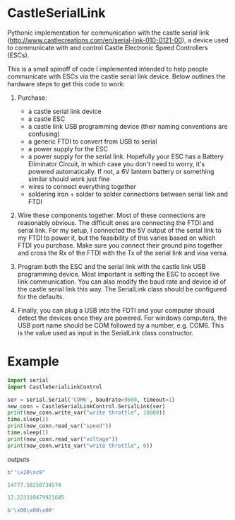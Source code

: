 # CastleSerialLink
Pythonic implementation for communication with the castle serial link (http://www.castlecreations.com/en/serial-link-010-0121-00), a device used to communicate with and control Castle Electronic Speed Controllers (ESCs).

This is a small spinoff of code I implemented intended to help people communicate with ESCs via the castle serial link device. Below outlines the hardware steps to get this code to work:

1. Purchase:
   * a castle serial link device
   * a castle ESC
   * a castle link USB programming device (their naming conventions are confusing)
   * a generic FTDI to convert from USB to serial
   * a power supply for the ESC
   * a power supply for the serial link. Hopefully your ESC has a Battery Eliminator Circuit, in which case you don't need to worry, it's powered automatically. If not, a 6V lantern battery or something similar should work just fine
   * wires to connect everything together
   * soldering iron + solder to solder connections between serial link and FTDI
  
2. Wire these components together. Most of these connections are reasonably obvious. The difficult ones are connecting the FTDI and serial link. For my setup, I connected the 5V output of the serial link to my FTDI to power it, but the feasibility of this varies based on which FTDI you purchase. Make sure you connect their ground pins together and cross the Rx of the FTDI with the Tx of the serial link and visa versa.

3. Program both the ESC and the serial link with the castle link USB programming device. Most important is setting the ESC to accept live link communication. You can also modify the baud rate and device id of the castle serial link this way. The SerialLink class should be configured for the defaults.

4. Finally, you can plug a USB into the FDTI and your computer should detect the devices once they are powered. For windows computers, the USB port name should be COM followed by a number, e.g. COM6. This is the value used as input in the SerialLink class constructor.

# Example

```Python
import serial
import CastleSerialLinkControl

ser = serial.Serial('COM6', baudrate=9600, timeout=1)
new_conn = CastleSerialLinkControl.SerialLink(ser)
print(new_conn.write_var("write throttle", 10000))
time.sleep(2)
print(new_conn.read_var("speed"))
time.sleep(1)
print(new_conn.read_var("voltage"))
print(new_conn.write_var("write throttle", 0))
```

outputs
```Python
b"'\x10\xc9"

14777.58250734574

12.223310479921645

b'\x00\x00\x00'
```
